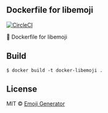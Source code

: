 ## Dockerfile for libemoji
[![CircleCI](https://circleci.com/gh/emoji-gen/docker-libemoji/tree/master.svg?style=shield)](https://circleci.com/gh/emoji-gen/docker-libemoji/tree/master)
<br>

:whale: Dockerfile for libemoji

## Build

```
$ docker build -t docker-libemoji .
```

## License
MIT &copy; [Emoji Generator](https://emoji-gen.ninja/)
